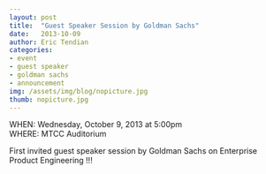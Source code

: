 ```yaml
---
layout: post
title:  "Guest Speaker Session by Goldman Sachs"
date:   2013-10-09
author: Eric Tendian
categories: 
- event
- guest speaker
- goldman sachs
- announcement
img: /assets/img/blog/nopicture.jpg
thumb: nopicture.jpg
---
```


WHEN: Wednesday, October 9, 2013 at 5:00pm<br>
WHERE: MTCC Auditorium

First invited guest speaker session by Goldman Sachs on Enterprise Product Engineering !!!
